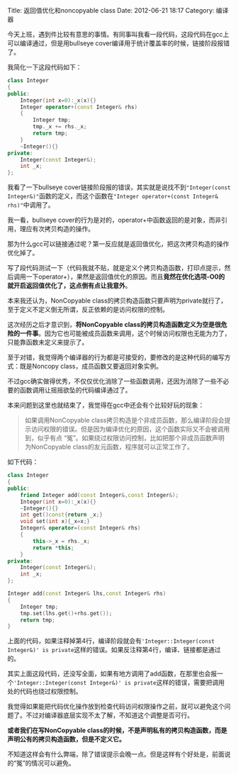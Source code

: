 Title: 返回值优化和noncopyable class
Date: 2012-06-21 18:17
Category: 编译器

今天上班，遇到件比较有意思的事情。有同事叫我看一段代码，这段代码在gcc上可以编译通过，但是用bullseye cover编译用于统计覆盖率的时候，链接阶段报错了。

我简化一下这段代码如下：

```cpp
class Integer
{
public:
    Integer(int x=0):_x(x){}
    Integer operator+(const Integer& rhs)
    {
        Integer tmp;
        tmp._x += rhs._x;
        return tmp;
    }
    ~Integer(){}
private:
    Integer(const Integer&);
    int _x;
};
```

我看了一下bullseye cover链接阶段报的错误，其实就是说找不到`"Integer(const Integer&)"`函数的定义，而这个函数在`"Integer operator+(const Integer& rhs)"`中调用了。

我一看，bullseye cover的行为是对的，operator+中函数返回的是对象，而非引用，理应有次拷贝构造的操作。

那为什么gcc可以链接通过呢？第一反应就是返回值优化，把这次拷贝构造的操作优化掉了。

写了段代码测试一下（代码我就不贴，就是定义个拷贝构造函数，打印点提示，然后调用一下operator+），果然是返回值优化的原因。而且**竟然在优化选项-O0的就开启返回值优化了，这点倒有点让我意外**。

本来我还认为，NonCopyable class的拷贝构造函数只要声明为private就行了，至于定义不定义倒无所谓，反正依赖的是访问权限的控制。

这次经历之后才意识到，**将NonCopyable class的拷贝构造函数定义为空是很危险的一件事**。因为它也可能被成员函数来调用，这个时候访问权限也无能为力了，只能靠函数未定义来提示了。

至于对错，我觉得两个编译器的行为都是可接受的，要修改的是这种代码的编写方式：既是Noncopy class，成员函数又要返回对象实例。

不过gcc确实做得优秀，不仅仅优化消除了一些函数调用，还因为消除了一些不必要的函数调用让摇摇欲坠的代码编译通过了。

本来问题到这里也就结束了，我觉得在gcc中还会有个比较好玩的现象：

> 如果调用NonCopyable class拷贝构造是个非成员函数，那么编译阶段会提示访问权限的错误。但是因为编译优化的原因，这个函数实际又不会被调用到，似乎有点
> “冤”。如果绕过权限访问控制，比如把那个非成员函数声明为NonCopyable class的友元函数，程序就可以正常工作了。

如下代码：

```cpp
class Integer
{
public:
    friend Integer add(const Integer&,const Integer&);
    Integer(int x=0):_x(x){}
    ~Integer(){}
    int get()const{return _x;}
    void set(int x){_x=x;}
    Integer& operator=(const Integer& rhs)
    {
        this->_x = rhs._x;
        return *this;
    }
private:
    Integer(const Integer&);
    int _x;
};

Integer add(const Integer& lhs,const Integer& rhs)
{
    Integer tmp;
    tmp.set(lhs.get()+rhs.get());
    return tmp;
}
```

上面的代码，如果注释掉第4行，编译阶段就会有`'Integer::Integer(const Integer&)' is private`这样的错误。如果反注释第4行，编译、链接都是通过的。

其实上面这段代码，还没写全面，如果有地方调用了add函数，在那里也会报一个`'Integer::Integer(const Integer&)' is private`这样的错误，需要把调用处的代码也绕过权限控制。

我觉得如果能把代码优化操作放到检查代码访问权限操作之前，就可以避免这个问题了。不过对编译器底层实现不太了解，不知道这个调整是否可行。

**或者我们在写NonCopyable class的时候，不是声明私有的拷贝构造函数，而是声明公有的拷贝构造函数，但是不定义它。**

不知道这样会有什么弊端，除了错误提示会晚一点。但是这样有个好处是，前面说的“冤”的情况可以避免。

